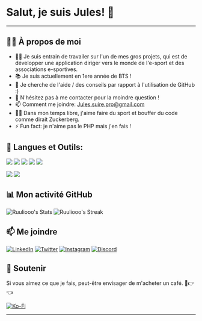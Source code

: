 # Salut, je suis Jules! 👋

---

## 🙋‍♂️ À propos de moi
* 👨‍💻 Je suis entrain de travailer sur l'un de mes gros projets, qui est de développer une application diriger vers le monde de l'e-sport et des associations e-sportives.
* 📚 Je suis actuellement en 1ere année de BTS !
* 🤔 Je cherche de l'aide / des conseils par rapport à l'utilisation de GitHub :)
* 💬 N'hésitez pas à me contacter pour la moindre question !
* 📫 Comment me joindre: Jules.suire.pro@gmail.com
* 🧗‍♂️ Dans mon temps libre, j'aime faire du sport et bouffer du code comme dirait Zuckerberg.
* ⚡️ Fun fact: je n'aime pas le PHP mais j'en fais !

## 🚀 Langues et Outils:
[![](https://img.shields.io/badge/-Python-346E9E?style=flat-rounded&logo=python&logoColor=FFDA4A)](https://www.python.org/)
[![](https://img.shields.io/badge/-PHP-777BB3?style=flat-rounded&logo=php&logoColor=fff)](https://www.php.net/manual/fr/intro-whatis.php)
[![](https://img.shields.io/badge/-HTML-E44F26?style=flat-rounded&logo=html5&logoColor=fff)](https://developer.mozilla.org/fr/docs/Web/HTML)
[![](https://img.shields.io/badge/MySQL-darkblue?style=flat-rounded&logo=mysql)](https://www.mysql.com/fr/)
[![](https://badges.frapsoft.com/javascript/code/javascript.png?v=101)](https://developer.mozilla.org/fr/docs/Web/JavaScript)

[![](https://img.shields.io/badge/IDE-Visual%20Studio%20Code-0077BB?style=flat-rounded&logo=visual-studio-code)](https://code.visualstudio.com/)
[![](https://img.shields.io/badge/OS-Windows-blue?style=flat-rounded&logo=windows)](https://www.microsoft.com/fr-fr/windows?r=1)

## 📊 Mon activité GitHub

![Ruuliooo's Stats](https://github-readme-stats.vercel.app/api?username=Ruuliooo&theme=vue-dark&show_icons=true&hide_border=true&count_private=true)
![Ruuliooo's Streak](https://github-readme-streak-stats.herokuapp.com/?user=Ruuliooo&theme=vue-dark&hide_border=true)

## 📫 Me joindre

[![LinkedIn](https://img.shields.io/badge/LinkedIn-blue?style=flat&logo=linkedin)](https://fr.linkedin.com/in/jules-suire-ba1a18291)
[![Twitter](https://img.shields.io/badge/Twitter-blue?style=flat&logo=twitter)](https://twitter.com/Ruuliooo)
[![Instagram](https://img.shields.io/badge/Instagram-e4405f?style=flat&logo=instagram)](https://www.instagram.com/julesuire/)
[![Discord](https://img.shields.io/badge/juulioo.%E2%80%8E%20-black?style=flat-rounded&logo=discord)](discordapp.com/users/1138921300480499712)

## 💖 Soutenir

Si vous aimez ce que je fais, peut-être envisager de m'acheter un café. 🥺👉👈

[![Ko-Fi](https://www.ko-fi.com/img/githubbutton_sm.svg)](https://ko-fi.com/rulio)

---
